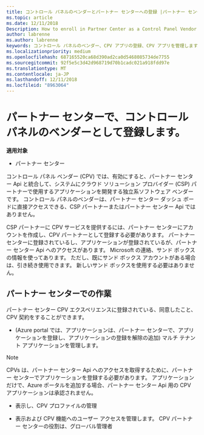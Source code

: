 ```yaml
---
title: コントロール パネルのベンダーとパートナー センターへの登録 |パートナー センター
ms.topic: article
ms.date: 12/11/2018
Description: How to enroll in Partner Center as a Control Panel Vendor
author: labrenne
ms.author: labrenne
keywords: コントロール パネルのベンダー、CPV アプリの登録、CPV アプリを管理します。
ms.localizationpriority: medium
ms.openlocfilehash: 687165520ca68d390ad2ca0d5468085734de7755
ms.sourcegitcommit: 92f5e5c3d42d968719d70b1cadc021a918fdd97e
ms.translationtype: MT
ms.contentlocale: ja-JP
ms.lasthandoff: 12/11/2018
ms.locfileid: "8963064"
---
```

# <a name="enroll-in-partner-center-as-a-control-panel-vendor"></a>パートナー センターで、コントロール パネルのベンダーとして登録します。

**適用対象**

- パートナー センター

コントロール パネル ベンダー (CPV) では、有効にすると、パートナー センター Api と統合して、システムにクラウド ソリューション プロバイダー (CSP) パートナーで使用するアプリケーションを開発する独立系ソフトウェア ベンダーです。 コントロール パネルのベンダーは、パートナー センター ダッシュ ボードに直接アクセスできる、CSP パートナーまたはパートナー センター Api ではありません。

CSP パートナーに CPV サービスを提供するには、パートナー センターにアカウントを作成し、CPV パートナーとして登録する必要があります。 パートナー センターに登録されているし、アプリケーションが登録されているが、パートナー センター Api へのアクセスがあります。  Microsoft の連絡、サンド ボックスの情報を使ってあります。 ただし、既にサンド ボックス アカウントがある場合は、引き続き使用できます。 新しいサンド ボックスを使用する必要はありません。 


## <a name="working-in-partner-center"></a>パートナー センターでの作業
パートナー センター CPV エクスペリエンスに登録されている、同意したこと、CPV 契約をすることができます。

- (Azure portal では、アプリケーションは、パートナー センターで、アプリケーションを登録し、アプリケーションの登録を解除の追加) マルチ テナント アプリケーションを管理します。

>[!Note] 
>CPVs は、パートナー センター Api へのアクセスを取得するために、パートナー センターでアプリケーションを登録する必要があります。 アプリケーションだけで、Azure ポータルを追加する場合、パートナー センター Api 用の CPV アプリケーションは承認されません。

- 表示し、CPV プロファイルの管理 

- 表示および CPV 機能へのユーザー アクセスを管理します。 CPV パートナー センターの役割は、グローバル管理者


